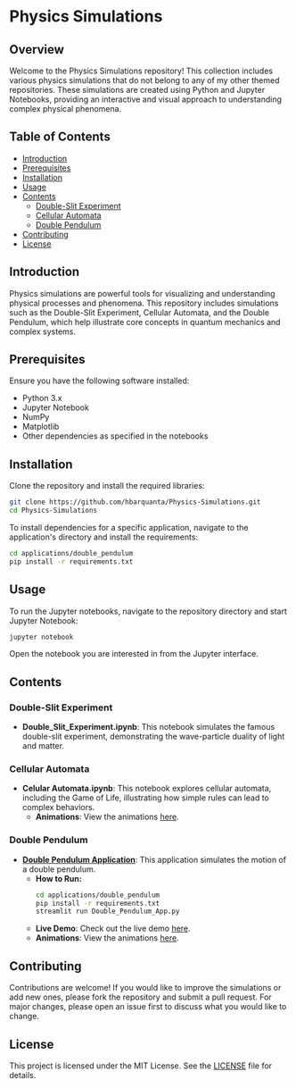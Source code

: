 # Physics Simulations

## Overview
Welcome to the Physics Simulations repository! This collection includes various physics simulations that do not belong to any of my other themed repositories. These simulations are created using Python and Jupyter Notebooks, providing an interactive and visual approach to understanding complex physical phenomena.

## Table of Contents
- [Introduction](#introduction)
- [Prerequisites](#prerequisites)
- [Installation](#installation)
- [Usage](#usage)
- [Contents](#contents)
  - [Double-Slit Experiment](#double-slit-experiment)
  - [Cellular Automata](#cellular-automata)
  - [Double Pendulum](#double-pendulum)
- [Contributing](#contributing)
- [License](#license)

## Introduction
Physics simulations are powerful tools for visualizing and understanding physical processes and phenomena. This repository includes simulations such as the Double-Slit Experiment, Cellular Automata, and the Double Pendulum, which help illustrate core concepts in quantum mechanics and complex systems.

## Prerequisites
Ensure you have the following software installed:
- Python 3.x
- Jupyter Notebook
- NumPy
- Matplotlib
- Other dependencies as specified in the notebooks

## Installation
Clone the repository and install the required libraries:

```bash
git clone https://github.com/hbarquanta/Physics-Simulations.git
cd Physics-Simulations
```

To install dependencies for a specific application, navigate to the application's directory and install the requirements:

```bash
cd applications/double_pendulum
pip install -r requirements.txt
```

## Usage
To run the Jupyter notebooks, navigate to the repository directory and start Jupyter Notebook:

```bash
jupyter notebook
```

Open the notebook you are interested in from the Jupyter interface.

## Contents

### Double-Slit Experiment
- **Double_Slit_Experiment.ipynb**: This notebook simulates the famous double-slit experiment, demonstrating the wave-particle duality of light and matter.

### Cellular Automata
- **Celular Automata.ipynb**: This notebook explores cellular automata, including the Game of Life, illustrating how simple rules can lead to complex behaviors.
  - **Animations**: View the animations [here](https://github.com/hbarquanta/Physics-Simulations/tree/main/Animations/automata_simulation.gif).

### Double Pendulum
- **[Double Pendulum Application](applications/double_pendulum/Double_Pendulum_App.py)**: This application simulates the motion of a double pendulum.
  - **How to Run:**
    ```bash
    cd applications/double_pendulum
    pip install -r requirements.txt
    streamlit run Double_Pendulum_App.py
    ```
  - **Live Demo**: Check out the live demo [here](https://physics-simulations-doublependulum.streamlit.app/).
  - **Animations**: View the animations [here](https://github.com/hbarquanta/Physics-Simulations/tree/main/Animations/double_pendulum_simulation.gif).

## Contributing
Contributions are welcome! If you would like to improve the simulations or add new ones, please fork the repository and submit a pull request. For major changes, please open an issue first to discuss what you would like to change.

## License
This project is licensed under the MIT License. See the [LICENSE](LICENSE) file for details.
